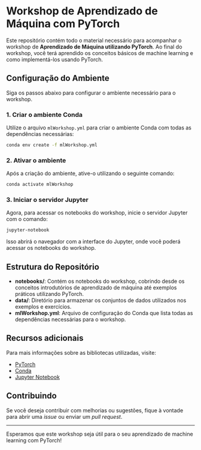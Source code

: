# Workshop de Aprendizado de Máquina com PyTorch

Este repositório contém todo o material necessário para acompanhar o workshop de **Aprendizado de Máquina utilizando PyTorch**. Ao final do workshop, você terá aprendido os conceitos básicos de machine learning e como implementá-los usando PyTorch.

## Configuração do Ambiente

Siga os passos abaixo para configurar o ambiente necessário para o workshop.

### 1. Criar o ambiente Conda

Utilize o arquivo `mlWorkshop.yml` para criar o ambiente Conda com todas as dependências necessárias:

```bash
conda env create -f mlWorkshop.yml
```

### 2. Ativar o ambiente

Após a criação do ambiente, ative-o utilizando o seguinte comando:

```bash
conda activate mlWorkshop
```

### 3. Iniciar o servidor Jupyter

Agora, para acessar os notebooks do workshop, inicie o servidor Jupyter com o comando:

```bash
jupyter-notebook
```

Isso abrirá o navegador com a interface do Jupyter, onde você poderá acessar os notebooks do workshop.

## Estrutura do Repositório

- **notebooks/**: Contém os notebooks do workshop, cobrindo desde os conceitos introdutórios de aprendizado de máquina até exemplos práticos utilizando PyTorch.
- **data/**: Diretório para armazenar os conjuntos de dados utilizados nos exemplos e exercícios.
- **mlWorkshop.yml**: Arquivo de configuração do Conda que lista todas as dependências necessárias para o workshop.

## Recursos adicionais

Para mais informações sobre as bibliotecas utilizadas, visite:

- [PyTorch](https://pytorch.org/)
- [Conda](https://docs.conda.io/en/latest/)
- [Jupyter Notebook](https://jupyter.org/)

## Contribuindo

Se você deseja contribuir com melhorias ou sugestões, fique à vontade para abrir uma _issue_ ou enviar um _pull request_.

---
Esperamos que este workshop seja útil para o seu aprendizado de machine learning com PyTorch!
